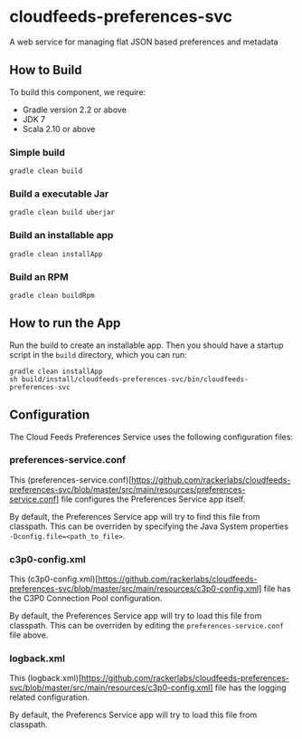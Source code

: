 cloudfeeds-preferences-svc
==========================

A web service for managing flat JSON based preferences and metadata

## How to Build
To build this component, we require:
* Gradle version 2.2 or above
* JDK 7
* Scala 2.10 or above


### Simple build
```
gradle clean build
```

### Build a executable Jar
```
gradle clean build uberjar
```

### Build an installable app
```
gradle clean installApp
```

### Build an RPM
```
gradle clean buildRpm
```

## How to run the App
Run the build to create an installable app. Then you should have a startup script in the ```build``` directory, which you can run:
```
gradle clean installApp
sh build/install/cloudfeeds-preferences-svc/bin/cloudfeeds-preferences-svc
```

## Configuration

The Cloud Feeds Preferences Service uses the following configuration files:

### preferences-service.conf
This (preferences-service.conf)[https://github.com/rackerlabs/cloudfeeds-preferences-svc/blob/master/src/main/resources/preferences-service.conf] file configures the Preferences Service app itself. 

By default, the Preferences Service app will try to find this file from classpath. This can be overriden by specifying the Java System properties ```-Dconfig.file=<path_to_file>```.

### c3p0-config.xml
This (c3p0-config.xml)[https://github.com/rackerlabs/cloudfeeds-preferences-svc/blob/master/src/main/resources/c3p0-config.xml] file has the C3P0 Connection Pool configuration.

By default, the Preferences Service app will try to load this file from classpath. This can be overriden by editing the ```preferences-service.conf``` file above.

### logback.xml
This (logback.xml)[https://github.com/rackerlabs/cloudfeeds-preferences-svc/blob/master/src/main/resources/c3p0-config.xml] file has the logging related configuration.

By default, the Preferencs Service app will try to load this file from classpath. 

